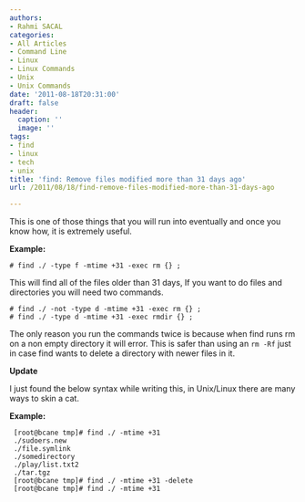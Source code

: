 ```yaml
---
authors:
- Rahmi SACAL
categories:
- All Articles
- Command Line
- Linux
- Linux Commands
- Unix
- Unix Commands
date: '2011-08-18T20:31:00'
draft: false
header:
  caption: ''
  image: ''
tags:
- find
- linux
- tech
- unix
title: 'find: Remove files modified more than 31 days ago'
url: /2011/08/18/find-remove-files-modified-more-than-31-days-ago

---
```


This is one of those things that you will run into eventually and once you know how, it is extremely useful.

**Example:**

    # find ./ -type f -mtime +31 -exec rm {} ;

This will find all of the files older than 31 days, If you want to do files and directories you will need two commands.

    # find ./ -not -type d -mtime +31 -exec rm {} ;  
    # find ./ -type d -mtime +31 -exec rmdir {} ;

The only reason you run the commands twice is because when find runs rm on a non empty directory it will error. This is safer than using an `rm -Rf` just in case find wants to delete a directory with newer files in it.

**Update**

I just found the below syntax while writing this, in Unix/Linux there are many ways to skin a cat.

**Example:**

     [root@bcane tmp]# find ./ -mtime +31  
     ./sudoers.new  
     ./file.symlink  
     ./somedirectory  
     ./play/list.txt2  
     ./tar.tgz  
     [root@bcane tmp]# find ./ -mtime +31 -delete  
     [root@bcane tmp]# find ./ -mtime +31
